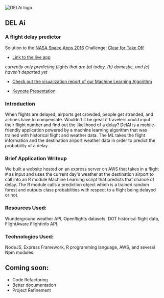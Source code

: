 ![DELAi logo](https://github.com/christinakayastha/clearfortakeoff/blob/master/public/img/edited_logo.png)

## DEL Ai
### A flight delay predictor

Solution to the [NASA Space Apps 2016](https://2016.spaceappschallenge.org) Challenge:  [Clear for Take Off](https://2016.spaceappschallenge.org/challenges/aero/clear-for-take-off)

- [Link to the live app](http://ec2-54-165-141-202.compute-1.amazonaws.com:3000/) 

*currently only predicting flights that are (a) today, (b) domestic, and (c) haven't departed yet*
- [Check out the visualization report of our Machine Learning Algorithm](https://github.com/christinakayastha/clearfortakeoff/blob/master/R/code/report.Rmd)

- [Keynote Presentation](http://www.slideshare.net/FatimaSarahKhalid/delai-presentation)

### Introduction 

When flights are delayed, airports get crowded, people get stranded, and airlines have to compensate. Wouldn't it be great if travelers could input their flight number and find out the likelihood of a delay? DelAI is a mobile-friendly application powered by a machine learning algorithm that was trained with historical flight and weather data. The ML takes the flight information and the destination airport weather data in order to predict the probability of a delay.

### Brief Application Writeup
We built a website hosted on an express server on AWS that takes in a flight # as input and uses the current day's weather at the destination airport to call into an R module Machine Learning script that predicts that chance of delay. The R module calls a prediction object which is a trained random forest and outputs class probabilities with respect to a flight being delayed or not. 

### Resources Used:
Wunderground weather API, Openflights datasets, DOT historical flight data, FlightAware FlightInfo API.

### Technologies Used:
NodeJS, Express Framework, R programming language, AWS, and several Npm modules. 

## Coming soon:
- Code Refactoring
- Better documentation
- Project Refinement


